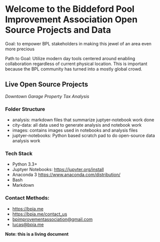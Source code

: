 # Welcome to the Biddeford Pool Improvement Association Open Source Projects and Data

Goal: to empower BPL stakeholders in making this jewel of an area even more precious

Path to Goal: Utilize modern day tools centered around enabling collaboration regardless of current physical location. This is important because the BPL community has turned into a mostly global crowd.

## Live Open Source Projects
*Downtown Garage Property Tax Analysis* 

### Folder Structure
- analysis: markdown files that summarize juptyer-notebook work done
- city-data: all data used to generate analysis and notebook work
- images: contains images used in notebooks and analysis files
- juptyer-notebooks: Python based scratch pad to do open-source data analysis work

### Tech Stack
- Python 3.3+
- Juptyer Notebooks: https://jupyter.org/install
- Anaconda 3 https://www.anaconda.com/distribution/
- Bash
- Markdown

### Contact Methods:
- https://bpia.me
- https://bpia.me/contact_us
- bpimprovementassociation@gmail.com
- lucas@bpia.me

**Note: this is a living document**